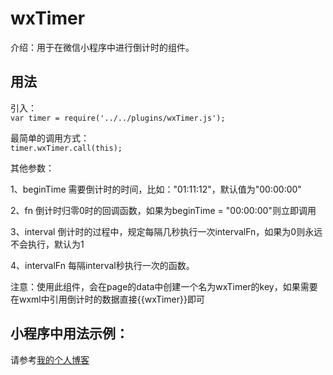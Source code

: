 # wxTimer
介绍：用于在微信小程序中进行倒计时的组件。
## 用法  
引入：  
    `var timer = require('../../plugins/wxTimer.js');  `

最简单的调用方式：  
    `timer.wxTimer.call(this);  `

其他参数：  

1、beginTime    需要倒计时的时间，比如："01:11:12"，默认值为"00:00:00"

2、fn                倒计时归零0时的回调函数，如果为beginTime = "00:00:00"则立即调用

3、interval        倒计时的过程中，规定每隔几秒执行一次intervalFn，如果为0则永远不会执行，默认为1

4、intervalFn    每隔interval秒执行一次的函数。

 

注意：使用此组件，会在page的data中创建一个名为wxTimer的key，如果需要在wxml中引用倒计时的数据直接{{wxTimer}}即可  
  
## 小程序中用法示例：  
请参考[我的个人博客](http://www.cnblogs.com/baqiphp/p/6151258.html)
